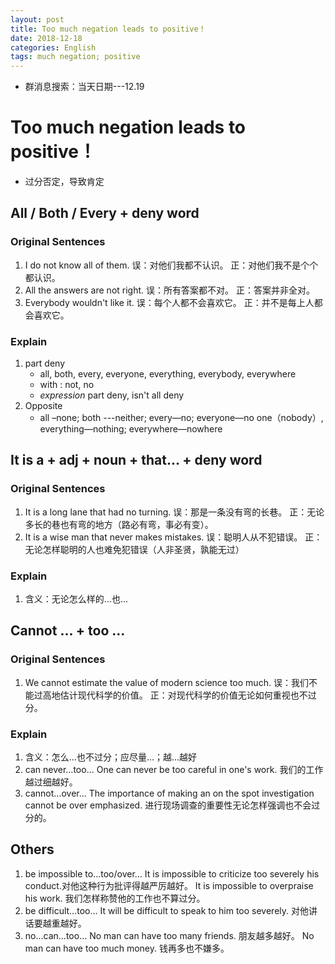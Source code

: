 ```yaml
---
layout: post
title: Too much negation leads to positive！
date: 2018-12-18
categories: English
tags: much negation; positive
---
```


+ 群消息搜索：当天日期---12.19

# Too much negation leads to positive！

+ 过分否定，导致肯定

## All / Both / Every   +  deny word

### Original Sentences

1. I do not know all of them.
    误：对他们我都不认识。
    正：对他们我不是个个都认识。
2. All the answers are not right.
    误：所有答案都不对。
    正：答案并非全对。
3. Everybody wouldn't like it.
    误：每个人都不会喜欢它。
    正：并不是每上人都会喜欢它。

### Explain

1. part deny
   - all, both, every, everyone, everything, everybody, everywhere 
   - with  : not, no
   - *expression* part deny, isn't all deny
2. Opposite
   - all –none;  both ---neither;  every—no;  everyone—no one（nobody）,
     everything—nothing;   everywhere—nowhere 

## It  is  a  + adj  + noun  + that...  +  deny word  

### Original Sentences

1. It is a long lane that had no turning.
    误：那是一条没有弯的长巷。
    正：无论多长的巷也有弯的地方（路必有弯，事必有变）。
2. It is a wise man that never makes mistakes.
    误：聪明人从不犯错误。
    正：无论怎样聪明的人也难免犯错误（人非圣贤，孰能无过）

### Explain

1. 含义：无论怎么样的...也...

## Cannot ... +  too ...

### Original Sentences

1. We cannot estimate the value of modern science too much.
   误：我们不能过高地估计现代科学的价值。
   正：对现代科学的价值无论如何重视也不过分。 

### Explain

1. 含义：怎么...也不过分；应尽量...；越...越好
2. can never…too…
   One can never be too careful in one's work. 我们的工作越过细越好。
3. cannot…over…
   The importance of making an on the spot investigation cannot be over emphasized. 进行现场调查的重要性无论怎样强调也不会过分的。

## Others

1. be impossible to…too/over…
   It is impossible to criticize too severely his conduct.对他这种行为批评得越严厉越好。
   It is impossible to overpraise his work. 我们怎样称赞他的工作也不算过分。
2. be difficult…too…
   It will be difficult to speak to him too severely. 对他讲话要越重越好。
3. no…can…too…
   No man can have too many friends. 朋友越多越好。
   No man can have too much money. 钱再多也不嫌多。